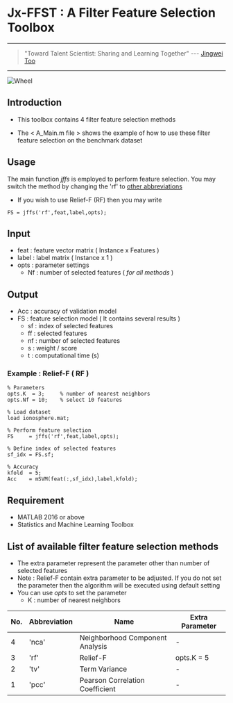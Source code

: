 # Jx-FFST : A Filter Feature Selection Toolbox

---
> "Toward Talent Scientist: Sharing and Learning Together"
>  --- [Jingwei Too](https://jingweitoo.wordpress.com/)
---

![Wheel](https://www.mathworks.com/matlabcentral/mlc-downloads/downloads/f5e02324-3814-410d-b47e-a5f4033497dc/41a6d04b-7f52-46f8-9ee6-64fc5be9caa4/images/screenshot.PNG)

## Introduction

* This toolbox contains 4 filter feature selection methods 

* The < A_Main.m file > shows the example of how to use these filter feature selection on the benchmark dataset


## Usage
The main function *jffs* is employed to perform feature selection. You may switch the method by changing the 'rf' to [other abbreviations](/README.md#list-of-available-filter-feature-selection-methods)
* If you wish to use Relief-F (RF) then you may write
```code
FS = jffs('rf',feat,label,opts);
```


## Input
* feat   : feature vector matrix ( Instance x Features )
* label  : label matrix ( Instance x 1 )
* opts   : parameter settings
    + Nf : number of selected features ( *for all methods* )


## Output
* Acc  : accuracy of validation model
* FS   : feature selection model ( It contains several results )
    + sf : index of selected features
    + ff : selected features
    + nf : number of selected features
    + s  : weight / score
    + t  : computational time (s)
    

### Example : Relief-F  ( RF ) 
```code 
% Parameters
opts.K  = 3;     % number of nearest neighbors
opts.Nf = 10;    % select 10 features

% Load dataset
load ionosphere.mat; 

% Perform feature selection 
FS     = jffs('rf',feat,label,opts);

% Define index of selected features
sf_idx = FS.sf;

% Accuracy  
kfold  = 5;
Acc    = mSVM(feat(:,sf_idx),label,kfold);

```


## Requirement

* MATLAB 2016 or above 
* Statistics and Machine Learning Toolbox


## List of available filter feature selection methods
* The extra parameter represent the parameter other than number of selected features
* Note : Relief-F contain extra parameter to be adjusted. If you do not set the parameter then the algorithm will be executed using default setting
* You can use *opts* to set the parameter
    + K : number of nearest neighbors


| No. | Abbreviation | Name                                |  Extra Parameter        |
|-----|--------------|-------------------------------------|-------------------------|
| 4   | 'nca'        | Neighborhood Component Analysis     | -                       |
| 3   | 'rf'         | Relief-F                            | opts.K = 5              |
| 2   | 'tv'         | Term Variance                       | -                       |
| 1   | 'pcc'        | Pearson Correlation Coefficient     | -                       |




    
    
    
